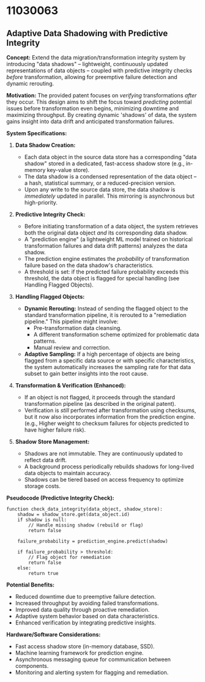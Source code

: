 # 11030063

## Adaptive Data Shadowing with Predictive Integrity

**Concept:** Extend the data migration/transformation integrity system by introducing "data shadows" – lightweight, continuously updated representations of data objects – coupled with predictive integrity checks *before* transformation, allowing for preemptive failure detection and dynamic rerouting.

**Motivation:** The provided patent focuses on *verifying* transformations *after* they occur. This design aims to shift the focus toward *predicting* potential issues before transformation even begins, minimizing downtime and maximizing throughput. By creating dynamic 'shadows' of data, the system gains insight into data drift and anticipated transformation failures.

**System Specifications:**

1.  **Data Shadow Creation:**
    *   Each data object in the source data store has a corresponding "data shadow" stored in a dedicated, fast-access shadow store (e.g., in-memory key-value store).
    *   The data shadow is a condensed representation of the data object – a hash, statistical summary, or a reduced-precision version.
    *   Upon any write to the source data store, the data shadow is *immediately* updated in parallel.  This mirroring is asynchronous but high-priority.

2.  **Predictive Integrity Check:**
    *   Before initiating transformation of a data object, the system retrieves both the original data object *and* its corresponding data shadow.
    *   A "prediction engine" (a lightweight ML model trained on historical transformation failures and data drift patterns) analyzes the data shadow.
    *   The prediction engine estimates the *probability* of transformation failure based on the data shadow's characteristics.
    *   A threshold is set: if the predicted failure probability exceeds this threshold, the data object is flagged for special handling (see Handling Flagged Objects).

3.  **Handling Flagged Objects:**
    *   **Dynamic Rerouting:** Instead of sending the flagged object to the standard transformation pipeline, it is rerouted to a "remediation pipeline." This pipeline might involve:
        *   Pre-transformation data cleansing.
        *   A different transformation scheme optimized for problematic data patterns.
        *   Manual review and correction.
    *   **Adaptive Sampling:** If a high percentage of objects are being flagged from a specific data source or with specific characteristics, the system automatically increases the sampling rate for that data subset to gain better insights into the root cause.

4.  **Transformation & Verification (Enhanced):**
    *   If an object is not flagged, it proceeds through the standard transformation pipeline (as described in the original patent).
    *   Verification is *still* performed after transformation using checksums, but it now also incorporates information from the prediction engine. (e.g., Higher weight to checksum failures for objects predicted to have higher failure risk).

5.  **Shadow Store Management:**
    *   Shadows are not immutable. They are continuously updated to reflect data drift.
    *   A background process periodically rebuilds shadows for long-lived data objects to maintain accuracy.
    *   Shadows can be tiered based on access frequency to optimize storage costs.

**Pseudocode (Predictive Integrity Check):**

```
function check_data_integrity(data_object, shadow_store):
    shadow = shadow_store.get(data_object.id)
    if shadow is null:
        // Handle missing shadow (rebuild or flag)
        return false 
    
    failure_probability = prediction_engine.predict(shadow)
    
    if failure_probability > threshold:
        // Flag object for remediation
        return false
    else:
        return true
```

**Potential Benefits:**

*   Reduced downtime due to preemptive failure detection.
*   Increased throughput by avoiding failed transformations.
*   Improved data quality through proactive remediation.
*   Adaptive system behavior based on data characteristics.
*   Enhanced verification by integrating predictive insights.

**Hardware/Software Considerations:**

*   Fast access shadow store (in-memory database, SSD).
*   Machine learning framework for prediction engine.
*   Asynchronous messaging queue for communication between components.
*   Monitoring and alerting system for flagging and remediation.